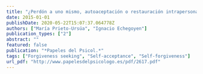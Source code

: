 ```yaml
---
title: "¿Perdón a uno mismo, autoaceptación o restauración intrapersonal? Cuestiones abiertas en psicología del perdón"
date: 2015-01-01
publishDate: 2020-05-22T15:07:37.064778Z
authors: ["María Prieto-Ursúa", "Ignacio Echegoyen"]
publication_types: ["2"]
abstract: ""
featured: false
publication: "*Papeles del Psicol.*"
tags: ["Forgiveness seeking", "Self-acceptance", "Self-forgiveness"]
url_pdf: "http://www.papelesdelpsicologo.es/pdf/2617.pdf"
---
```


